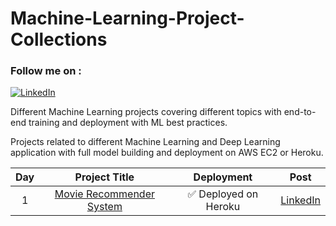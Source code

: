 # Machine-Learning-Project-Collections

<h3>Follow me on :</h3>  

[![LinkedIn](https://img.shields.io/badge/linkedin-%230077B5.svg?style=for-the-badge&logo=linkedin&logoColor=white)](https://www.linkedin.com/in/susan-gautam/)

Different Machine Learning projects covering different topics with end-to-end training and deployment with ML best practices.

Projects related to different Machine Learning and Deep Learning application with full model building and deployment on AWS EC2 or Heroku.

| Day | Project Title| Deployment | Post|
| :---: | :---: | :---: | :---: |
| 1 | [Movie Recommender System](https://github.com/sushant097/Machine-Learning-Project-Collections/tree/master/MovieRecommenderSystem) | :white_check_mark: Deployed on Heroku | [LinkedIn](https://www.linkedin.com/posts/susan-gautam_comment-machinelearning-datasceince-activity-6964982955073044481-KNqB?utm_source=linkedin_share&utm_medium=member_desktop_web)|